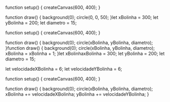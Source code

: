 function setup() {
    createCanvas(600, 400);
}

function draw() {
    background(0);
    circle(0, 0, 50);
}let xBolinha = 300;
let yBolinha = 200;
let diametro = 15;

function setup() {
    createCanvas(600, 400);
}

function draw() {
    background(0);
    circle(xBolinha, yBolinha, diametro);
}function draw() {
    background(0);
    circle(xBolinha, yBolinha, diametro);
    xBolinha = xBolinha + 1;
}let xBolinhaxBolinha = 300;
let yBolinha = 200;
let diametro = 15;

let velocidadeXBolinha = 6;
let velocidadeYBolinha = 6;

function setup() {
    createCanvas(600, 400);
}

function draw() {
    background(0);
    circle(xBolinha, yBolinha, diametro);
    xBolinha += velocidadeXBolinha;
    yBolinha += velocidadeYBolinha;
}
